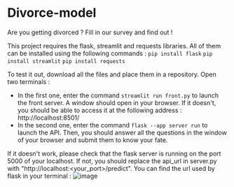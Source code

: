 # Divorce-model
Are you getting divorced ? Fill in our survey and find out !

This project requires the flask, streamlit and requests libraries. All of them can be installed using the following commands :
```pip install flask```
```pip install streamlit```
```pip install requests```

To test it out, download all the files and place them in a repository. Open two terminals :
- In the first one, enter the command ```streamlit run front.py``` to launch the front server. A window should open in your browser. If it doesn't, you should be able to access it at the following address : http://localhost:8501/
- In the second one, enter the command ```flask --app server run``` to launch the API.
Then, you should answer all the questions in the window of your browser and submit them to know your fate.

If it doesn't work, please check that the flask server is running on the port 5000 of your localhost. If not, you should replace the api_url in server.py with "http://localhost:<your_port>/predict".
You can find the url used by flask in your terminal :
![image](https://github.com/loubruness/Divorce-model/assets/94390007/4e64eaad-13ba-426d-86bb-a5ad8c17a9bf)
